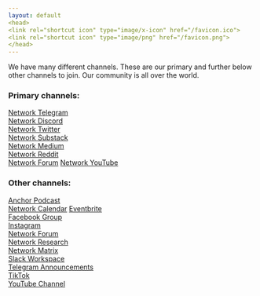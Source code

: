 ```yaml
---
layout: default
<head>
<link rel="shortcut icon" type="image/x-icon" href="/favicon.ico">
<link rel="shortcut icon" type="image/png" href="/favicon.png">
</head>
---
```


We have many different channels. These are our primary and further below other channels to join. Our community is all over the world.

### Primary channels:
<a href="https://t.me/networkfund" target="_blank">Network Telegram</a>
<br>
<a href="https://discord.gg/sCtK6YK" target="_blank">Network Discord</a>
<br>
<a href="https://twitter.com/networkfund" target="_blank">Network Twitter</a>
<br>
<a href="https://network.substack.com" target="_blank">Network Substack</a>
<br>
<a href="https://network.medium.com" target="_blank">Network Medium</a>
<br>
<a href="https://reddit.com/r/networkfund" target="_blank">Network Reddit</a>
<br>
<a href="https://forum.network.fund" target="_blank">Network Forum</a>
<a href="https://www.youtube.com/@networkfund" target="_blank">Network YouTube</a>
<br>

### Other channels:
<a href="https://anchor.fm/networkfund" target="_blank">Anchor Podcast</a>
<br>
<a href="https://calendar.google.com/calendar/u/0?cid=dG9kcTBvdGt2YzF1MXM5dG9kOTIxN3FzdWNAZ3JvdXAuY2FsZW5kYXIuZ29vZ2xlLmNvbQ" target="_blank">Network Calendar</a>
<a href="https://networkfund.eventbrite.com" target="_blank">Eventbrite</a>
<br>
<a href="https://facebook.com/groups/networkfund" target="_blank">Facebook Group</a>
<br>
<a href="https://instagram.com/networkfund" target="_blank">Instagram</a>
<br>
<a href="https://forum.network.fund" target="_blank">Network Forum</a>
<br>
<a href="https://network.com.de" target="_blank">Network Research</a>
<br>
<a href="https://matrix.to/#/!XNSlHnqIwCumTmcAhm:matrix.org" target="_blank">Network Matrix</a>
<br>
<a href="https://networkfund.slack.com" target="_blank">Slack Workspace</a>
<br>
<a href="https://t.me/networkfoundation" target="_blank">Telegram Announcements</a>
<br>
<a href="https://tiktok.com/networkfund" target="_blank">TikTok</a>
<br>
<a href="https://www.youtube.com/channel/@networkfund" target="_blank">YouTube Channel</a>






